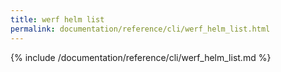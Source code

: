```yaml
---
title: werf helm list
permalink: documentation/reference/cli/werf_helm_list.html
---
```


{% include /documentation/reference/cli/werf_helm_list.md %}
